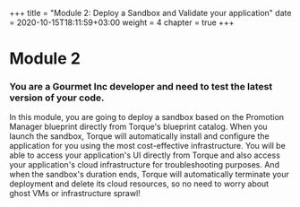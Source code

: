 +++
title = "Module 2: Deploy a Sandbox and Validate your application"
date = 2020-10-15T18:11:59+03:00
weight = 4
chapter = true
+++

# Module 2

### You are a Gourmet Inc developer and need to test the latest version of your code.

In this module, you are going to deploy a sandbox based on the Promotion Manager blueprint directly from Torque's blueprint catalog. When you launch the sandbox, Torque will automatically install and configure the application for you using the most cost-effective infrastructure. You will be able to access your application's UI directly from Torque and also access your application's cloud infrastructure for troubleshooting purposes. And when the sandbox's duration ends, Torque will automatically terminate your deployment and delete its cloud resources, so no need to worry about ghost VMs or infrastructure sprawl! 
